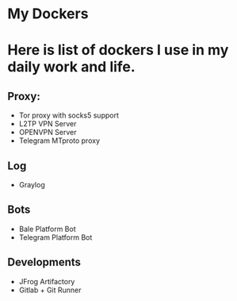 # My Dockers
Here is list of dockers I use in my daily work and life.
===========

## Proxy:
- Tor proxy with socks5 support
- L2TP VPN Server
- OPENVPN Server
- Telegram MTproto proxy

## Log
- Graylog

## Bots
- Bale Platform Bot
- Telegram Platform Bot

## Developments
- JFrog Artifactory
- Gitlab + Git Runner
